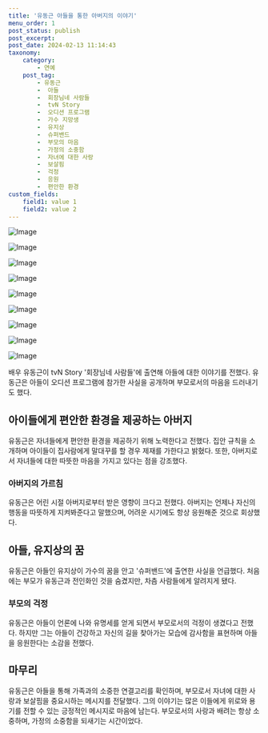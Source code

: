 ```yaml
---
title: '유동근 아들을 통한 아버지의 이야기'
menu_order: 1
post_status: publish
post_excerpt: 
post_date: 2024-02-13 11:14:43
taxonomy:
    category:
        - 연예
    post_tag:
        - 유동근
        -  아들
        -  회장님네 사람들
        -  tvN Story
        -  오디션 프로그램
        -  가수 지망생
        -  유지상
        -  슈퍼밴드
        -  부모의 마음
        -  가정의 소중함
        -  자녀에 대한 사랑
        -  보살핌
        -  걱정
        -  응원
        -  편안한 환경
custom_fields:
    field1: value 1
    field2: value 2
---
```


![Image](https://mimgnews.pstatic.net/image/312/2024/02/13/0000648809_001_20240213083201379.jpg?type=w540)

![Image](https://ssl.pstatic.net/mimgnews/image/312/2024/02/13/0000648809_002_20240213083201414.jpg?type=w540)

![Image](https://mimgnews.pstatic.net/image/312/2024/02/13/0000648809_003_20240213083203940.jpg?type=w540)

![Image](https://ssl.pstatic.net/mimgnews/image/312/2024/02/13/0000648809_004_20240213083203980.jpg?type=w540)

![Image](https://mimgnews.pstatic.net/image/312/2024/02/13/0000648809_005_20240213083204080.jpg?type=w540)

![Image](https://ssl.pstatic.net/mimgnews/image/312/2024/02/13/0000648809_006_20240213083204123.jpg?type=w540)

![Image](https://mimgnews.pstatic.net/image/312/2024/02/13/0000648809_007_20240213083204164.jpg?type=w540)

![Image](https://ssl.pstatic.net/mimgnews/image/312/2024/02/13/0000648809_008_20240213083204213.jpg?type=w540)

![Image](https://mimgnews.pstatic.net/image/312/2024/02/13/0000648809_009_20240213083204252.jpg?type=w540)

배우 유동근이 tvN Story '회장님네 사람들'에 출연해 아들에 대한 이야기를 전했다. 유동근은 아들이 오디션 프로그램에 참가한 사실을 공개하며 부모로서의 마음을 드러내기도 했다.
## 아이들에게 편안한 환경을 제공하는 아버지
유동근은 자녀들에게 편안한 환경을 제공하기 위해 노력한다고 전했다. 집안 규칙을 소개하며 아이들이 집사람에게 말대꾸를 할 경우 제재를 가한다고 밝혔다. 또한, 아버지로서 자녀들에 대한 따뜻한 마음을 가지고 있다는 점을 강조했다.
### 아버지의 가르침
유동근은 어린 시절 아버지로부터 받은 영향이 크다고 전했다. 아버지는 언제나 자신의 행동을 따뜻하게 지켜봐준다고 말했으며, 어려운 시기에도 항상 응원해준 것으로 회상했다.
## 아들, 유지상의 꿈
유동근은 아들인 유지상이 가수의 꿈을 안고 '슈퍼밴드'에 출연한 사실을 언급했다. 처음에는 부모가 유동근과 전인화인 것을 숨겼지만, 차츰 사람들에게 알려지게 됐다.
### 부모의 걱정
유동근은 아들이 언론에 나와 유명세를 얻게 되면서 부모로서의 걱정이 생겼다고 전했다. 하지만 그는 아들이 건강하고 자신의 길을 찾아가는 모습에 감사함을 표현하며 아들을 응원한다는 소감을 전했다.
## 마무리
유동근은 아들을 통해 가족과의 소중한 연결고리를 확인하며, 부모로서 자녀에 대한 사랑과 보살핌을 중요시하는 메시지를 전달했다. 그의 이야기는 많은 이들에게 위로와 용기를 전할 수 있는 긍정적인 메시지로 마음에 남는다. 부모로서의 사랑과 배려는 항상 소중하며, 가정의 소중함을 되새기는 시간이었다.
